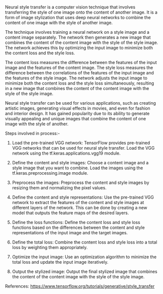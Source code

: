 Neural style transfer is a computer vision technique that involves transferring the style of one image onto the content of another image. It is a form of image stylization that uses deep neural networks to combine the content of one image with the style of another image. 

The technique involves training a neural network on a style image and a content image separately. The network then generates a new image that combines the content of the content image with the style of the style image. The network achieves this by optimizing the input image to minimize both the content loss and the style loss.

The content loss measures the difference between the features of the input image and the features of the content image. The style loss measures the difference between the correlations of the features of the input image and the features of the style image. The network adjusts the input image to minimize both the content loss and the style loss simultaneously, resulting in a new image that combines the content of the content image with the style of the style image.

Neural style transfer can be used for various applications, such as creating artistic images, generating visual effects in movies, and even for fashion and interior design. It has gained popularity due to its ability to generate visually appealing and unique images that combine the content of one image with the style of another.

Steps involved in process:-

1. Load the pre-trained VGG network: TensorFlow provides pre-trained VGG networks that can be used for neural style transfer. Load the VGG network using the tf.keras.applications.vgg19 module.

2. Define the content and style images: Choose a content image and a style image that you want to combine. Load the images using the tf.keras.preprocessing.image module.

3. Preprocess the images: Preprocess the content and style images by resizing them and normalizing the pixel values.

4. Define the content and style representations: Use the pre-trained VGG network to extract the features of the content and style images at different layers of the network. This can be done by creating a new model that outputs the feature maps of the desired layers.

5. Define the loss functions: Define the content loss and style loss functions based on the differences between the content and style representations of the input image and the target images.

6. Define the total loss: Combine the content loss and style loss into a total loss by weighting them appropriately.

7. Optimize the input image: Use an optimization algorithm to minimize the total loss and update the input image iteratively.

8. Output the stylized image: Output the final stylized image that combines the content of the content image with the style of the style image.

References:
https://www.tensorflow.org/tutorials/generative/style_transfer
